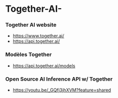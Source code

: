 # Together-AI-

### Together AI website 
- https://www.together.ai/
- https://api.together.ai/

### Modèles Together 
- https://api.together.ai/models

### Open Source AI Inference API w/ Together
- https://youtu.be/_GQfj3jhXVM?feature=shared


